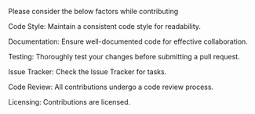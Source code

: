 Please consider the below factors while contributing     

Code Style:
Maintain a consistent code style for readability.  

Documentation:
Ensure well-documented code for effective collaboration.  

Testing:
Thoroughly test your changes before submitting a pull request.  

Issue Tracker:
Check the Issue Tracker for tasks.  

Code Review:
All contributions undergo a code review process.  

Licensing:
Contributions are licensed.  
